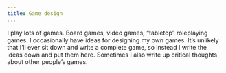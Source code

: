 ```yaml
---
title: Game design
...
```


I play lots of games. Board games, video games, “tabletop” roleplaying
games. I occasionally have ideas for designing my own games. It’s
unlikely that I’ll ever sit down and write a complete game, so instead
I write the ideas down and put them here.  Sometimes I also write up
critical thoughts about other people’s games.
